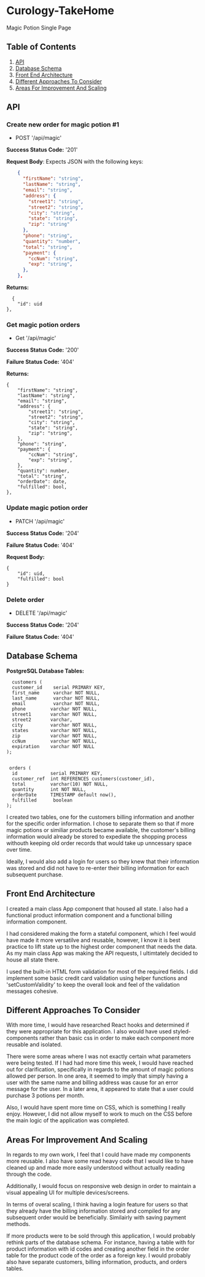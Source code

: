 # Curology-TakeHome

Magic Potion Single Page 

## Table of Contents
1. [API](#api)
2. [Database Schema](#database-schema)
3. [Front End Architecture](#front-end-architecture)
4. [Different Approaches To Consider](#different-approaches-to-consider)
5. [Areas For Improvement And Scaling](#areas-for-improvement-and-scaling)

## API

### Create new order for magic potion #1
  * POST '/api/magic'

**Success Status Code:** '201'

**Request Body**: Expects JSON with the following keys:

```json
    {
      "firstName": "string",
      "lastName": "string",
      "email": "string",
      "address": {
        "street1": "string",
        "street2": "string",
        "city": "string",
        "state": "string",
        "zip": "string"
      },
      "phone": "string",
      "quantity": "number",
      "total": "string",
      "payment": {
        "ccNum": "string",
        "exp": "string",
      },
    },
```
**Returns:** 
``` 
  {
	"id": uid
},
```

### Get magic potion orders

  * Get '/api/magic'
  
**Success Status Code:** '200'

**Failure Status Code:** '404'

**Returns:**

```
{
	"firstName": "string",
	"lastName": "string",
	"email": "string",
	"address": {
		"street1": "string",
		"street2": "string",
		"city": "string",
		"state": "string",
		"zip": "string",
	},
	"phone": "string",
	"payment": {
		"ccNum": "string",
		"exp": "string",
	},
	"quantity": number,
	"total": "string",
	"orderDate": date,
	"fulfilled": bool,
},
```

### Update magic potion order

   * PATCH '/api/magic'
 
**Success Status Code:** '204'

**Failure Status Code:** '404'

**Request Body:** 

```
{
	"id": uid,
	"fulfilled": bool
}
```

### Delete order
   * DELETE '/api/magic'
   
**Success Status Code:** '204'

**Failure Status Code:** '404'

## Database Schema

**PostgreSQL Database Tables:** 
```
  customers (
  customer_id    serial PRIMARY KEY,
  first_name     varchar NOT NULL,
  last_name      varchar NOT NULL,
  email          varchar NOT NULL,
  phone         varchar NOT NULL,
  street1       varchar NOT NULL,
  street2       varchar,
  city          varchar NOT NULL,
  states        varchar NOT NULL,
  zip           varchar NOT NULL,
  ccNum         varchar NOT NULL,
  expiration    varchar NOT NULL
);

 
 orders (
  id            serial PRIMARY KEY,
  customer_ref  int REFERENCES customers(customer_id),
  total         varchar(10) NOT NULL,
  quantity      int NOT NULL,
  orderDate     TIMESTAMP default now(),
  fulfilled      boolean
);
```

I created two tables, one for the customers billing information and another for the specific order information. I chose to separate them so that if more magic potions or similiar products became available, the customer's billing information would already be stored to expediate the shopping process withouth keeping old order records that would take up unncessary space over time. 

Ideally, I would also add a login for users so they knew that their information was stored and did not have to re-enter their billing information for each subsequent purchase. 


## Front End Architecture

I created a main class App component that housed all state. I also had a functional product information component and a functional billing information component. 

I had considered making the form a stateful component, which I feel would have made it more versatilve and reusable, however, I know it is best practice to lift state up to the highest order component that needs the data. As my main class App was making the API requests, I ultimtately decided to house all state there.

I used the built-in HTML form validation for most of the required fields. I did implement some basic credit card validation using helper functions and 'setCustomValidity' to keep the overall look and feel of the validation messages cohesive.

## Different Approaches To Consider

With more time, I would have researched React hooks and determined if they were appropriate for this application. I also would have used styled-components rather than basic css in order to make each component more reusable and isolated. 

There were some areas where I was not exactly certain what parameters were being tested. If I had had more time this week, I would have reached out for clarification, specifically in regards to the amount of magic potions allowed per person. In one area, it seemed to imply that simply having a user with the same name and billing address was cause for an error message for the user. In a later area, it appeared to state that a user could purchase 3 potions per month. 

Also, I would have spent more time on CSS, which is something I really enjoy. However, I did not allow myself to work to much on the CSS before the main logic of the application was completed. 

## Areas For Improvement And Scaling

In regards to my own work, I feel that I could have made my components more reusable. I also have some read heavy code that I would like to have cleaned up and made more easily understood without actually reading through the code.

Additionally, I would focus on responsive web design in order to maintain a visual appealing UI for multiple devices/screens.

In terms of overal scaling, I think having a login feature for users so that they already have the billing information stored and compiled for any subsequent order would be beneficially. Similairly with saving payment methods. 

If more products were to be sold through this application, I would probably rethink parts of the database schema. For instance, having a table with for product information with id codes and creating another field in the order table for the product code of the order as a foreign key. I would probably also have separate customers, billing information, products, and orders tables. 
